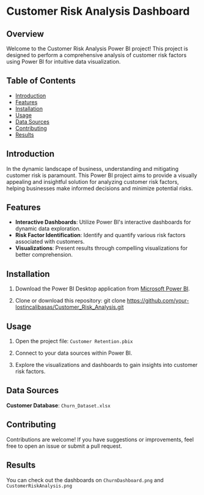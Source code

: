 # Customer Risk Analysis Dashboard

## Overview

Welcome to the Customer Risk Analysis Power BI project! This project is designed to perform a comprehensive analysis of customer risk factors using Power BI for intuitive data visualization.

## Table of Contents

- [Introduction](#introduction)
- [Features](#features)
- [Installation](#installation)
- [Usage](#usage)
- [Data Sources](#data-sources)
- [Contributing](#contributing)
- [Results](#Results)
  

## Introduction

In the dynamic landscape of business, understanding and mitigating customer risk is paramount. This Power BI project aims to provide a visually appealing and insightful solution for analyzing customer risk factors, helping businesses make informed decisions and minimize potential risks.

## Features

- **Interactive Dashboards**: Utilize Power BI's interactive dashboards for dynamic data exploration.
- **Risk Factor Identification**: Identify and quantify various risk factors associated with customers.
- **Visualizations**: Present results through compelling visualizations for better comprehension.

## Installation

1. Download the Power BI Desktop application from [Microsoft Power BI](https://powerbi.microsoft.com/desktop/).

2. Clone or download this repository:
   git clone https://github.com/your-lostincalibasas/Customer_Risk_Analysis.git
   

## Usage

1. Open the project file:
   `Customer Retention.pbix`
  

2. Connect to your data sources within Power BI.

3. Explore the visualizations and dashboards to gain insights into customer risk factors.

## Data Sources

**Customer Database**: `Churn_Dataset.xlsx`

## Contributing

Contributions are welcome! If you have suggestions or improvements, feel free to open an issue or submit a pull request.

## Results

You can check out the dashboards on `ChurnDashboard.png` and `CustomerRiskAnalysis.png`


